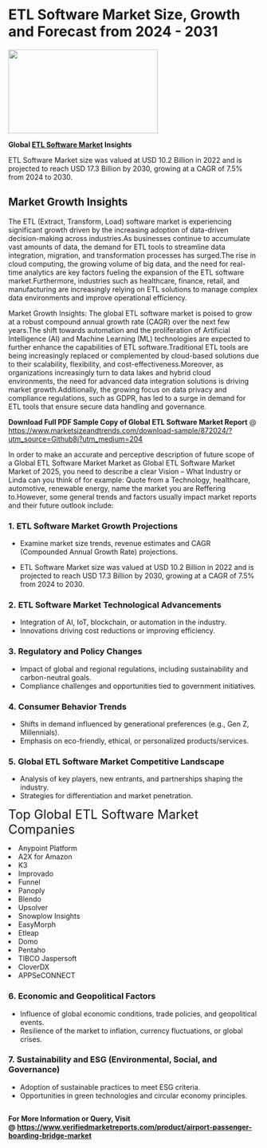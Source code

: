 <H1>ETL Software Market Size, Growth and Forecast from 2024 - 2031</H1><img class="aligncenter size-medium wp-image-584254" src="https://thirdeyenews.in/wp-content/uploads/2024/09/Global-Market-Research-300x168.jpeg" alt="" width="300" height="168" /><p><strong>Global&nbsp;<a href="https://www.marketsizeandtrends.com/download-sample/872024/?utm_source=Github8j?utm_medium=204">ETL Software Market</a> Insights</strong></p><p>ETL Software Market size was valued at USD 10.2 Billion in 2022 and is projected to reach USD 17.3 Billion by 2030, growing at a CAGR of 7.5% from 2024 to 2030.</p><p><h2>Market Growth Insights</h2> <p>The ETL (Extract, Transform, Load) software market is experiencing significant growth driven by the increasing adoption of data-driven decision-making across industries.As businesses continue to accumulate vast amounts of data, the demand for ETL tools to streamline data integration, migration, and transformation processes has surged.The rise in cloud computing, the growing volume of big data, and the need for real-time analytics are key factors fueling the expansion of the ETL software market.Furthermore, industries such as healthcare, finance, retail, and manufacturing are increasingly relying on ETL solutions to manage complex data environments and improve operational efficiency.</p> <p>Market Growth Insights: The global ETL software market is poised to grow at a robust compound annual growth rate (CAGR) over the next few years.The shift towards automation and the proliferation of Artificial Intelligence (AI) and Machine Learning (ML) technologies are expected to further enhance the capabilities of ETL software.Traditional ETL tools are being increasingly replaced or complemented by cloud-based solutions due to their scalability, flexibility, and cost-effectiveness.Moreover, as organizations increasingly turn to data lakes and hybrid cloud environments, the need for advanced data integration solutions is driving market growth.Additionally, the growing focus on data privacy and compliance regulations, such as GDPR, has led to a surge in demand for ETL tools that ensure secure data handling and governance.</p> <p><span class=""><strong>Download Full PDF Sample Copy of Global ETL Software Market Report</strong> @ <a href="https://www.marketsizeandtrends.com/download-sample/872024/?utm_source=Github8j?utm_medium=204" target="_blank">https://www.marketsizeandtrends.com/download-sample/872024/?utm_source=Github8j?utm_medium=204</a></span></p><p>In order to make an accurate and perceptive description of future scope of a Global&nbsp;ETL Software Market Market as Global&nbsp;ETL Software Market Market of 2025, you need to describe a clear Vision &ndash; What Industry or Linda can you think of for example: Quote from a Technology, healthcare, automotive, renewable energy, name the market you are Reffering to.However, some general trends and factors usually impact market reports and their future outlook include:</p><h3>1.&nbsp;<strong>ETL Software Market Growth Projections</strong></h3><ul><li>Examine market size trends, revenue estimates and CAGR (Compounded Annual Growth Rate) projections.</li><li><p>ETL Software Market size was valued at USD 10.2 Billion in 2022 and is projected to reach USD 17.3 Billion by 2030, growing at a CAGR of 7.5% from 2024 to 2030.</p></li></ul><h3>2.&nbsp;<strong>ETL Software Market Technological Advancements</strong></h3><ul><li>Integration of AI, IoT, blockchain, or automation in the industry.</li><li>Innovations driving cost reductions or improving efficiency.</li></ul><h3>3.&nbsp;<strong>Regulatory and Policy Changes</strong></h3><ul><li>Impact of global and regional regulations, including sustainability and carbon-neutral goals.</li><li>Compliance challenges and opportunities tied to government initiatives.</li></ul><h3>4.&nbsp;<strong>Consumer Behavior Trends</strong></h3><ul><li>Shifts in demand influenced by generational preferences (e.g., Gen Z, Millennials).</li><li>Emphasis on eco-friendly, ethical, or personalized products/services.</li></ul><h3>5.&nbsp;<strong>Global ETL Software Market Competitive Landscape</strong></h3><ul><li>Analysis of key players, new entrants, and partnerships shaping the industry.</li><li>Strategies for differentiation and market penetration.</li></ul><p data-pm-slice="1 1 []"><span style="color: inherit; font-family: inherit; font-size: 25px;">Top Global ETL Software Market Companies</span></p><div class="" data-test-id=""><p><li>Anypoint Platform</li><li> A2X for Amazon</li><li> K3</li><li> Improvado</li><li> Funnel</li><li> Panoply</li><li> Blendo</li><li> Upsolver</li><li> Snowplow Insights</li><li> EasyMorph</li><li> Etleap</li><li> Domo</li><li> Pentaho</li><li> TIBCO Jaspersoft</li><li> CloverDX</li><li> APPSeCONNECT</li></p></div><h3>6.&nbsp;<strong>Economic and Geopolitical Factors</strong></h3><ul><li>Influence of global economic conditions, trade policies, and geopolitical events.</li><li>Resilience of the market to inflation, currency fluctuations, or global crises.</li></ul><h3>7.&nbsp;<strong>Sustainability and ESG (Environmental, Social, and Governance)</strong></h3><ul><li>Adoption of sustainable practices to meet ESG criteria.</li><li>Opportunities in green technologies and circular economy principles.</li></ul><h2><strong style="font-size: 14px;">For More Information or Query, Visit @&nbsp;</strong><a style="background-color: #ffffff; font-size: 14px;" href="https://www.marketsizeandtrends.com/report/etl-software-market/" target="_blank">https://www.verifiedmarketreports.com/product/airport-passenger-boarding-bridge-market</a></h2>